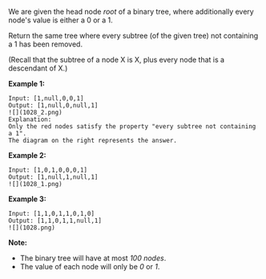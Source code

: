 We are given the head node *root* of a binary tree, where additionally every node's value is either a 0 or a 1.

Return the same tree where every subtree (of the given tree) not containing a 1 has been removed.

(Recall that the subtree of a node X is X, plus every node that is a descendant of X.)

**Example 1:**
```
Input: [1,null,0,0,1]
Output: [1,null,0,null,1]
![](1028_2.png)
Explanation:
Only the red nodes satisfy the property "every subtree not containing a 1".
The diagram on the right represents the answer.
```
**Example 2:**
```
Input: [1,0,1,0,0,0,1]
Output: [1,null,1,null,1]
![](1028_1.png)
```
**Example 3:**
```
Input: [1,1,0,1,1,0,1,0]
Output: [1,1,0,1,1,null,1]
![](1028.png)
```

**Note:**
* The binary tree will have at most *100 nodes*.
* The value of each node will only be *0* or *1*.